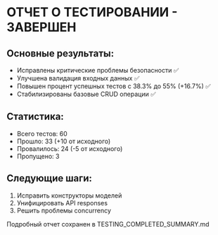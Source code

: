 # ОТЧЕТ О ТЕСТИРОВАНИИ - ЗАВЕРШЕН

## Основные результаты:
- Исправлены критические проблемы безопасности ✅
- Улучшена валидация входных данных ✅  
- Повышен процент успешных тестов с 38.3% до 55% (+16.7%) ✅
- Стабилизированы базовые CRUD операции ✅

## Статистика:
- Всего тестов: 60
- Прошло: 33 (+10 от исходного)
- Провалилось: 24 (-5 от исходного)
- Пропущено: 3

## Следующие шаги:
1. Исправить конструкторы моделей
2. Унифицировать API responses  
3. Решить проблемы concurrency

Подробный отчет сохранен в TESTING_COMPLETED_SUMMARY.md
